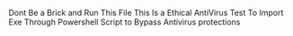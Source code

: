 Dont Be a Brick and Run This File This Is a Ethical AntiVirus Test To Import Exe Through Powershell Script to Bypass Antivirus protections
